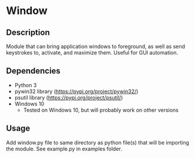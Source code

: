# Window

## Description

Module that can bring application windows to foreground, as well as send keystrokes to, activate, and maximize them. Useful for GUI automation.

## Dependencies

* Python 3
* pywin32 library (https://pypi.org/project/pywin32/)
* psutil library (https://pypi.org/project/psutil/)
* Windows 10
  * Tested on Windows 10, but will probably work on other versions

## Usage

Add window.py file to same directory as python file(s) that will be importing the module. See example.py in examples folder.
